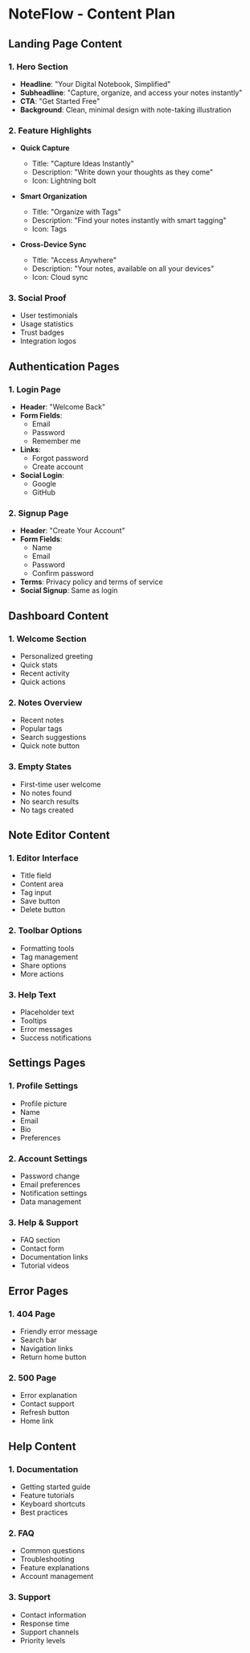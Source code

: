 # NoteFlow - Content Plan

## Landing Page Content

### 1. Hero Section
- **Headline**: "Your Digital Notebook, Simplified"
- **Subheadline**: "Capture, organize, and access your notes instantly"
- **CTA**: "Get Started Free"
- **Background**: Clean, minimal design with note-taking illustration

### 2. Feature Highlights
- **Quick Capture**
  - Title: "Capture Ideas Instantly"
  - Description: "Write down your thoughts as they come"
  - Icon: Lightning bolt

- **Smart Organization**
  - Title: "Organize with Tags"
  - Description: "Find your notes instantly with smart tagging"
  - Icon: Tags

- **Cross-Device Sync**
  - Title: "Access Anywhere"
  - Description: "Your notes, available on all your devices"
  - Icon: Cloud sync

### 3. Social Proof
- User testimonials
- Usage statistics
- Trust badges
- Integration logos

## Authentication Pages

### 1. Login Page
- **Header**: "Welcome Back"
- **Form Fields**:
  - Email
  - Password
  - Remember me
- **Links**:
  - Forgot password
  - Create account
- **Social Login**:
  - Google
  - GitHub

### 2. Signup Page
- **Header**: "Create Your Account"
- **Form Fields**:
  - Name
  - Email
  - Password
  - Confirm password
- **Terms**: Privacy policy and terms of service
- **Social Signup**: Same as login

## Dashboard Content

### 1. Welcome Section
- Personalized greeting
- Quick stats
- Recent activity
- Quick actions

### 2. Notes Overview
- Recent notes
- Popular tags
- Search suggestions
- Quick note button

### 3. Empty States
- First-time user welcome
- No notes found
- No search results
- No tags created

## Note Editor Content

### 1. Editor Interface
- Title field
- Content area
- Tag input
- Save button
- Delete button

### 2. Toolbar Options
- Formatting tools
- Tag management
- Share options
- More actions

### 3. Help Text
- Placeholder text
- Tooltips
- Error messages
- Success notifications

## Settings Pages

### 1. Profile Settings
- Profile picture
- Name
- Email
- Bio
- Preferences

### 2. Account Settings
- Password change
- Email preferences
- Notification settings
- Data management

### 3. Help & Support
- FAQ section
- Contact form
- Documentation links
- Tutorial videos

## Error Pages

### 1. 404 Page
- Friendly error message
- Search bar
- Navigation links
- Return home button

### 2. 500 Page
- Error explanation
- Contact support
- Refresh button
- Home link

## Help Content

### 1. Documentation
- Getting started guide
- Feature tutorials
- Keyboard shortcuts
- Best practices

### 2. FAQ
- Common questions
- Troubleshooting
- Feature explanations
- Account management

### 3. Support
- Contact information
- Response time
- Support channels
- Priority levels 